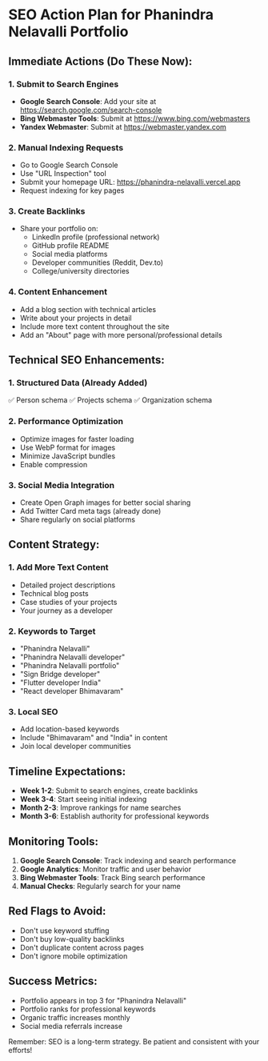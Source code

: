 # SEO Action Plan for Phanindra Nelavalli Portfolio

## Immediate Actions (Do These Now):

### 1. Submit to Search Engines

- **Google Search Console**: Add your site at https://search.google.com/search-console
- **Bing Webmaster Tools**: Submit at https://www.bing.com/webmasters
- **Yandex Webmaster**: Submit at https://webmaster.yandex.com

### 2. Manual Indexing Requests

- Go to Google Search Console
- Use "URL Inspection" tool
- Submit your homepage URL: https://phanindra-nelavalli.vercel.app
- Request indexing for key pages

### 3. Create Backlinks

- Share your portfolio on:
  - LinkedIn profile (professional network)
  - GitHub profile README
  - Social media platforms
  - Developer communities (Reddit, Dev.to)
  - College/university directories

### 4. Content Enhancement

- Add a blog section with technical articles
- Write about your projects in detail
- Include more text content throughout the site
- Add an "About" page with more personal/professional details

## Technical SEO Enhancements:

### 1. Structured Data (Already Added)

✅ Person schema
✅ Projects schema
✅ Organization schema

### 2. Performance Optimization

- Optimize images for faster loading
- Use WebP format for images
- Minimize JavaScript bundles
- Enable compression

### 3. Social Media Integration

- Create Open Graph images for better social sharing
- Add Twitter Card meta tags (already done)
- Share regularly on social platforms

## Content Strategy:

### 1. Add More Text Content

- Detailed project descriptions
- Technical blog posts
- Case studies of your projects
- Your journey as a developer

### 2. Keywords to Target

- "Phanindra Nelavalli"
- "Phanindra Nelavalli developer"
- "Phanindra Nelavalli portfolio"
- "Sign Bridge developer"
- "Flutter developer India"
- "React developer Bhimavaram"

### 3. Local SEO

- Add location-based keywords
- Include "Bhimavaram" and "India" in content
- Join local developer communities

## Timeline Expectations:

- **Week 1-2**: Submit to search engines, create backlinks
- **Week 3-4**: Start seeing initial indexing
- **Month 2-3**: Improve rankings for name searches
- **Month 3-6**: Establish authority for professional keywords

## Monitoring Tools:

1. **Google Search Console**: Track indexing and search performance
2. **Google Analytics**: Monitor traffic and user behavior
3. **Bing Webmaster Tools**: Track Bing search performance
4. **Manual Checks**: Regularly search for your name

## Red Flags to Avoid:

- Don't use keyword stuffing
- Don't buy low-quality backlinks
- Don't duplicate content across pages
- Don't ignore mobile optimization

## Success Metrics:

- Portfolio appears in top 3 for "Phanindra Nelavalli"
- Portfolio ranks for professional keywords
- Organic traffic increases monthly
- Social media referrals increase

Remember: SEO is a long-term strategy. Be patient and consistent with your efforts!
